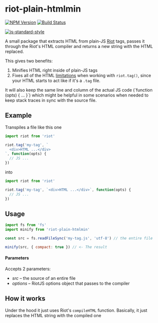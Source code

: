 # riot-plain-htmlmin
[![NPM Version][npm-image]][npm-url]
[![Build Status][travis-image]][travis-url]

[![js-standard-style](https://cdn.rawgit.com/feross/standard/master/badge.svg)](https://github.com/feross/standard)

A small package that extracts HTML from plain-JS [Riot](http://riotjs.com) tags, passes it through the Riot's HTML compiler and returns a new string with the HTML replaced.

This gives two benefits:
 1. Minifies HTML right inside of plain-JS tags
 2. Fixes all of the HTML [limitations](http://riotjs.com/api/#example) when working with `riot.tag()`, since your HTML starts to act like if it's a `.tag` file.

<p>It will also keep the same line and column of the actual JS code (`function (opts) { ... }`) which might be helpful in some scenarios when needed to keep stack traces in sync with the source file.</p>

## Example

Transpiles a file like this one

```js
import riot from 'riot'

riot.tag('my-tag', `
  <div>HTML ...</div>
`, function(opts) {
  // JS ...
})
```

into

```js
import riot from 'riot'

riot.tag('my-tag', `<div>HTML ...</div>`, function(opts) {
  // JS ...
})
```

## Usage
```js
import fs from 'fs'
import minify from 'riot-plain-htmlmin'

const src = fs.readFileSync('my-tag.js', 'utf-8') // the entire file

minify(src, { compact: true }) // <- The result
```

#### Parameters

Accepts 2 parameters:
 - _src_ – the source of an entire file
 - _options_ – RiotJS options object that passes to the compiler

## How it works

Under the hood it just uses Riot's `compileHTML` function. Basically, it just
replaces the HTML string with the compiled one

[npm-image]: https://img.shields.io/npm/v/riot-plain-htmlmin.svg
[npm-url]: https://npmjs.org/package/riot-plain-htmlmin
[travis-image]: https://img.shields.io/travis/ilearnio/riot-plain-htmlmin/master.svg
[travis-url]: https://travis-ci.org/ilearnio/riot-plain-htmlmin
